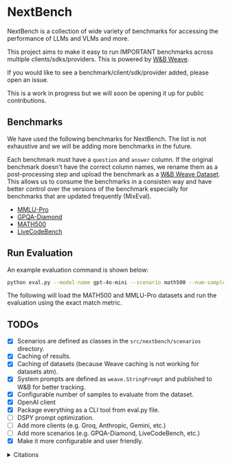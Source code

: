 # NextBench
NextBench is a collection of wide variety of benchmarks for accessing the performance of LLMs and VLMs and more.

This project aims to make it easy to run IMPORTANT benchmarks across multiple clients/sdks/providers. This is powered by [W&B Weave](https://weave-docs.wandb.ai).

If you would like to see a benchmark/client/sdk/provider added, please open an issue.

This is a work in progress but we will soon be opening it up for public contributions.


## Benchmarks

We have used the following benchmarks for NextBench. The list is not exhaustive and we will be adding more benchmarks in the future.

Each benchmark must have a `question` and `answer` column. If the original benchmark doesn't have the correct column names, we rename them as a post-processing step and upload the benchmark as a [W&B Weave Dataset](https://weave-docs.wandb.ai/guides/core-types/datasets). This allows us to consume the benchmarks in a consisten way and have better control over the versions of the benchmark especially for benchmarks that are updated frequently (MixEval).

- [MMLU-Pro](https://huggingface.co/datasets/TIGER-Lab/MMLU-Pro)
- [GPQA-Diamond](https://huggingface.co/datasets/Idavidrein/gpqa)
- [MATH500](https://huggingface.co/datasets/HuggingFaceH4/MATH-500)
- [LiveCodeBench](https://huggingface.co/datasets/livecodebench/code_generation_lite)

## Run Evaluation

An example evaluation command is shown below:

```bash
python eval.py --model-name gpt-4o-mini --scenario math500 --num-samples 100 --no-enable-cache
```

The following will load the MATH500 and MMLU-Pro datasets and run the evaluation using the exact match metric.

## TODOs

- [x] Scenarios are defined as classes in the `src/nextbench/scenarios` directory.
- [x] Caching of results.
- [x] Caching of datasets (because Weave caching is not working for datasets atm).
- [x] System prompts are defined as `weave.StringPrompt` and published to W&B for better tracking.
- [x] Configurable number of samples to evaluate from the dataset.
- [x] OpenAI client
- [x] Package everything as a CLI tool from eval.py file.
- [ ] DSPY prompt optimization.
- [ ] Add more clients (e.g. Groq, Anthropic, Gemini, etc.)
- [ ] Add more scenarios (e.g. GPQA-Diamond, LiveCodeBench, etc.)
- [x] Make it more configurable and user friendly.

<details>
<summary>Citations</summary>

```bibtex
@misc{wang2024mmluprorobustchallengingmultitask,
      title={MMLU-Pro: A More Robust and Challenging Multi-Task Language Understanding Benchmark}, 
      author={Yubo Wang and Xueguang Ma and Ge Zhang and Yuansheng Ni and Abhranil Chandra and Shiguang Guo and Weiming Ren and Aaran Arulraj and Xuan He and Ziyan Jiang and Tianle Li and Max Ku and Kai Wang and Alex Zhuang and Rongqi Fan and Xiang Yue and Wenhu Chen},
      year={2024},
      eprint={2406.01574},
      archivePrefix={arXiv},
      primaryClass={cs.CL},
      url={https://arxiv.org/abs/2406.01574}, 
}
```

```bibtex
@misc{rein2023gpqagraduatelevelgoogleproofqa,
      title={GPQA: A Graduate-Level Google-Proof Q&A Benchmark}, 
      author={David Rein and Betty Li Hou and Asa Cooper Stickland and Jackson Petty and Richard Yuanzhe Pang and Julien Dirani and Julian Michael and Samuel R. Bowman},
      year={2023},
      eprint={2311.12022},
      archivePrefix={arXiv},
      primaryClass={cs.AI},
      url={https://arxiv.org/abs/2311.12022}, 
}
```

```bibtex
@misc{jain2024livecodebenchholisticcontaminationfree,
      title={LiveCodeBench: Holistic and Contamination Free Evaluation of Large Language Models for Code}, 
      author={Naman Jain and King Han and Alex Gu and Wen-Ding Li and Fanjia Yan and Tianjun Zhang and Sida Wang and Armando Solar-Lezama and Koushik Sen and Ion Stoica},
      year={2024},
      eprint={2403.07974},
      archivePrefix={arXiv},
      primaryClass={cs.SE},
      url={https://arxiv.org/abs/2403.07974}, 
}
```
